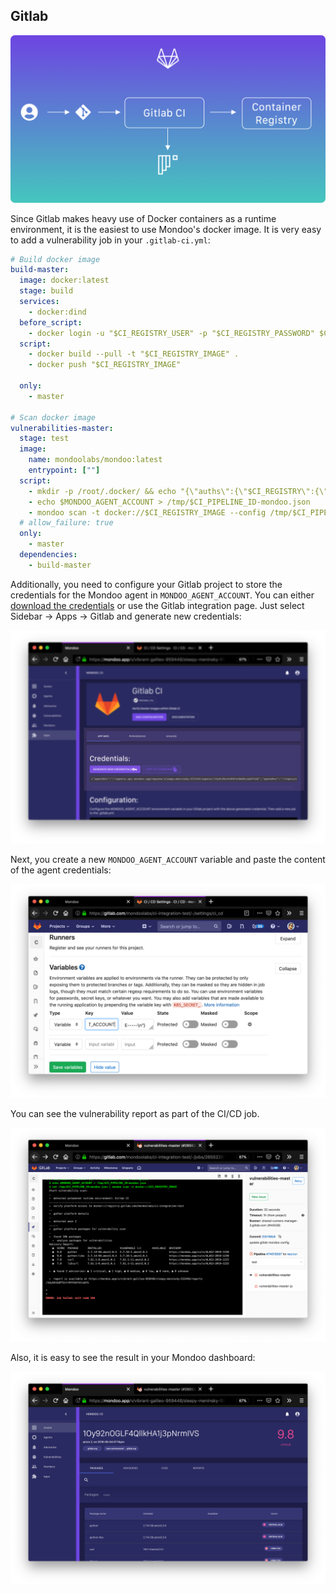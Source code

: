 ## Gitlab

![Illustration of Gitlab CI integration](../../assets/integration-gitlabci.png)

Since Gitlab makes heavy use of Docker containers as a runtime environment, it is the easiest to use Mondoo's docker image. It is very easy to add a vulnerability job in your `.gitlab-ci.yml`:

```yaml
# Build docker image
build-master:
  image: docker:latest
  stage: build
  services:
    - docker:dind
  before_script:
    - docker login -u "$CI_REGISTRY_USER" -p "$CI_REGISTRY_PASSWORD" $CI_REGISTRY
  script:
    - docker build --pull -t "$CI_REGISTRY_IMAGE" .
    - docker push "$CI_REGISTRY_IMAGE"

  only:
    - master

# Scan docker image
vulnerabilities-master:
  stage: test
  image:
    name: mondoolabs/mondoo:latest
    entrypoint: [""]
  script:
    - mkdir -p /root/.docker/ && echo "{\"auths\":{\"$CI_REGISTRY\":{\"username\":\"$CI_REGISTRY_USER\",\"password\":\"$CI_REGISTRY_PASSWORD\"}}}" > /root/.docker/config.json
    - echo $MONDOO_AGENT_ACCOUNT > /tmp/$CI_PIPELINE_ID-mondoo.json
    - mondoo scan -t docker://$CI_REGISTRY_IMAGE --config /tmp/$CI_PIPELINE_ID-mondoo.json
  # allow_failure: true
  only:
    - master
  dependencies:
    - build-master
```

Additionally, you need to configure your Gitlab project to store the credentials for the Mondoo agent in `MONDOO_AGENT_ACCOUNT`. You can either [download the credentials](../../agent/installation/registration) or use the Gitlab integration page. Just select Sidebar -> Apps -> Gitlab and generate new credentials:
 
![Generate Gitlab agent credentials in Mondoo](../../assets/mondoo-cicd-gitlab-config-token.png)

Next, you create a new `MONDOO_AGENT_ACCOUNT` variable and paste the content of the agent credentials:

![Paste the configuration in Gitlab CI environment variables](../../assets/mondoo-cicd-gitlab-config.png)

You can see the vulnerability report as part of the CI/CD job.

![Run a mondoo scan in Gitlab](../../assets/mondoo-cicd-gitlab-result-text.png)

Also, it is easy to see the result in your Mondoo dashboard:

![See report in Mondoo dashboard](../../assets/mondoo-cicd-gitlab-result-dashboard.png)